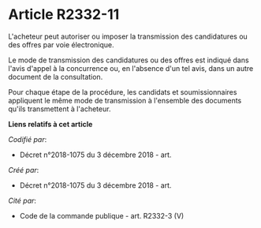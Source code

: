 # Article R2332-11

L'acheteur peut autoriser ou imposer la transmission des candidatures ou des offres par voie électronique.

Le mode de transmission des candidatures ou des offres est indiqué dans l'avis d'appel à la concurrence ou, en l'absence d'un
tel avis, dans un autre document de la consultation.

Pour chaque étape de la procédure, les candidats et soumissionnaires appliquent le même mode de transmission à l'ensemble des
documents qu'ils transmettent à l'acheteur.

**Liens relatifs à cet article**

_Codifié par_:

  - Décret n°2018-1075 du 3 décembre 2018 - art.

_Créé par_:

  - Décret n°2018-1075 du 3 décembre 2018 - art.

_Cité par_:

  - Code de la commande publique - art. R2332-3 (V)
